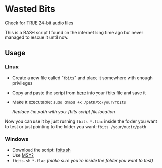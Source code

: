 # Wasted Bits
Check for TRUE 24-bit audio files

This is a BASH script I found on the internet long time ago but never managed to rescue it until now.

## Usage
### Linux
- Create a new file called "`fbits`" and place it somewhere with enough privileges
- Copy and paste the script from [here](https://github.com/ALi3naTEd0/fbits/blob/main/fbits) into your fbits file and save it
- Make it executable:
   `sudo chmod +x /path/to/your/fbits`
  
   *Replace the path with your fbits script file location*
  
Now you can use it by just running `fbits *.flac` inside the folder you want to test or just pointing to the folder you want:
`fbits /your/music/path`

### Windows
- Download the script: [fbits.sh](https://github.com/ALi3naTEd0/fbits/releases/download/v0.0.1/fbits.sh)
- Use [MSY2](https://www.msys2.org/)
- `fbits.sh *.flac` _(make sure you're inside the folder you want to test)_
